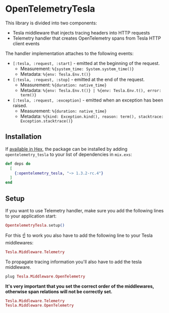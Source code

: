 # OpenTelemetryTesla

This library is divided into two components:

- Tesla middleware that injects tracing headers into HTTP requests
- Telemetry handler that creates OpenTelemetry spans from Tesla HTTP client events

The handler implementation attaches to the following events:

- `[:tesla, :request, :start]` - emitted at the beginning of the request.
  * Measurement: `%{system_time: System.system_time()}`
  * Metadata: `%{env: Tesla.Env.t()}`
- `[:tesla, :request, :stop]` - emitted at the end of the request.
  * Measurement: `%{duration: native_time}`
  * Metadata: `%{env: Tesla.Env.t()} | %{env: Tesla.Env.t(), error: term()}`
- `[:tesla, :request, :exception]` - emitted when an exception has been raised.
  * Measurement: `%{duration: native_time}`
  * Metadata: `%{kind: Exception.kind(), reason: term(), stacktrace: Exception.stacktrace()}`

## Installation

If [available in Hex](https://hex.pm/docs/publish), the package can be installed
by adding `opentelemetry_tesla` to your list of dependencies in `mix.exs`:

```elixir
def deps do
  [
    {:opentelemetry_tesla, "~> 1.3.2-rc.4"}
  ]
end
```

## Setup

If you want to use Telemetry handler, make sure you add the following lines to your application start:

```elixir
OpentelemetryTesla.setup()
```

For this ☝️ to work you also have to add the following line to your Tesla middlewares:

```elixir
Tesla.Middleware.Telemetry
```

To propagate tracing information you'll also have to add the tesla middleware.

```elixir
plug Tesla.Middleware.OpenTelemetry
```

**It's very important that you set the correct order of the middlewares, otherwise span relations will not be correctly set.**

```elixir
Tesla.Middleware.Telemetry
Tesla.Middleware.OpenTelemetry
```
